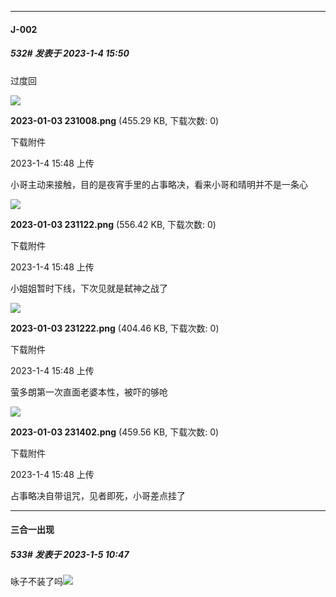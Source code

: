 

*****

####  J-002  
##### 532#       发表于 2023-1-4 15:50

过度回

<img src="https://img.saraba1st.com/forum/202301/04/154805cdhv7sfb17hhhs70.png" referrerpolicy="no-referrer">

<strong>2023-01-03 231008.png</strong> (455.29 KB, 下载次数: 0)

下载附件

2023-1-4 15:48 上传

小哥主动来接触，目的是夜宵手里的占事略决，看来小哥和晴明并不是一条心

<img src="https://img.saraba1st.com/forum/202301/04/154805lpn8kle4qqgxiq8e.png" referrerpolicy="no-referrer">

<strong>2023-01-03 231122.png</strong> (556.42 KB, 下载次数: 0)

下载附件

2023-1-4 15:48 上传

小姐姐暂时下线，下次见就是弑神之战了

<img src="https://img.saraba1st.com/forum/202301/04/154806ttg1ybyz6d2xtpmt.png" referrerpolicy="no-referrer">

<strong>2023-01-03 231222.png</strong> (404.46 KB, 下载次数: 0)

下载附件

2023-1-4 15:48 上传

萤多朗第一次直面老婆本性，被吓的够呛

<img src="https://img.saraba1st.com/forum/202301/04/154806obt9emlbt8kbhb4b.png" referrerpolicy="no-referrer">

<strong>2023-01-03 231402.png</strong> (459.56 KB, 下载次数: 0)

下载附件

2023-1-4 15:48 上传

占事略决自带诅咒，见者即死，小哥差点挂了



*****

####  三合一出现  
##### 533#       发表于 2023-1-5 10:47

咏子不装了吗<img src="https://static.saraba1st.com/image/smiley/face2017/067.png" referrerpolicy="no-referrer">

